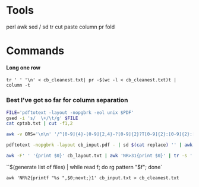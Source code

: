 # Tools
perl
awk
sed / sd
tr
cut
paste
column
pr
fold

# Commands
#### Long one row
`tr ' ' '\n' < cb_cleanest.txt| pr -$(wc -l < cb_cleanest.txt)t | column -t`

### Best I've got so far for column separation
```sh
FILE='pdftotext -layout -nopgbrk -eol unix $PDF'
gsed -i 's/  \+/\t/g' $FILE
cat cptab.txt | cut -f1,2
```

```sh
awk -v ORS='\n\n' '/^[0-9]{4}-[0-9]{2,4}-?[0-9]{2}?T[0-9]{2}:[0-9]{2}:[0-9]{2}Z/' cb_plain.txt

pdftotext -nopgbrk -layout cb_input.pdf - | sd $(cat replace) '' | awk 'NR>31{print $0;}' | column -t

awk -F' ' '{print $0}' cb_layout.txt | awk 'NR>31{print $0}' | tr -s ' ' | awk 'BEGIN{RS="";ORS="\n\n"}1' | awk -F'.' 'NF!=2' | tr -d '^\s*$'| bat
```


``$(generate list of files) | while read f; do rg pattern "$f"; done`

`awk 'NR%2{printf "%s ",$0;next;}1' cb_input.txt > cb_cleanest.txt`
